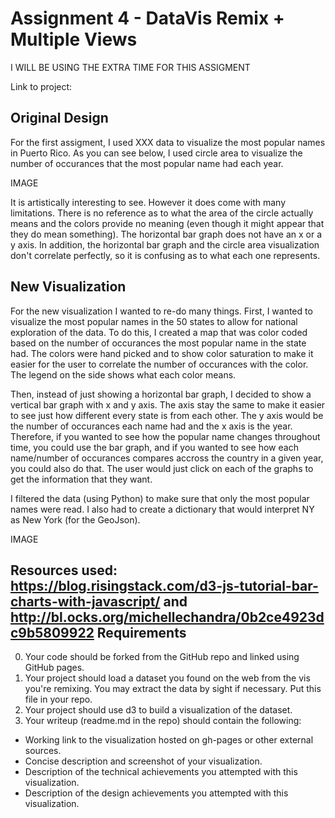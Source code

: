 Assignment 4 - DataVis Remix + Multiple Views
===
I WILL BE USING THE EXTRA TIME FOR THIS ASSIGMENT 

Link to project: 

## Original Design 
For the first assigment, I used XXX data to visualize the most popular names in Puerto Rico. As you can see below, I used circle area to visualize the number of occurances that the most popular name had each year. 

IMAGE

It is artistically interesting to see. However it does come with many limitations. There is no reference as to what the area of the circle actually means and the colors provide no meaning (even though it might appear that they do mean something). The horizontal bar graph does not have an x or a y axis. In addition, the horizontal bar graph and the circle area visualization don't correlate perfectly, so it is confusing as to what each one represents. 

## New Visualization

For the new visualization I wanted to re-do many things. First, I wanted to visualize the most popular names in the 50 states to allow for national exploration of the data. To do this, I created a map that was color coded based on the number of occurances the most popular name in the state had. The colors were hand picked and to show color saturation to make it easier for the user to correlate the number of occurances with the color. The legend on the side shows what each color means. 

Then, instead of just showing a horizontal bar graph, I decided to show a vertical bar graph with x and y axis. The axis stay the same to make it easier to see just how different every state is from each other. The y axis would be the number of occurances each name had and the x axis is the year. Therefore, if you wanted to see how the popular name changes throughout time, you could use the bar graph, and if you wanted to see how each name/number of occurances compares accross the country in a given year, you could also do that. The user would just click on each of the graphs to get the information that they want. 

I filtered the data (using Python) to make sure that only the most popular names were read. I also had to create a dictionary that would interpret NY as New York (for the GeoJson). 

IMAGE

Resources used: https://blog.risingstack.com/d3-js-tutorial-bar-charts-with-javascript/ and http://bl.ocks.org/michellechandra/0b2ce4923dc9b5809922
Requirements
---

0. Your code should be forked from the GitHub repo and linked using GitHub pages.
1. Your project should load a dataset you found on the web from the vis you're remixing. You may extract the data by sight if necessary. Put this file in your repo.
2. Your project should use d3 to build a visualization of the dataset. 
3. Your writeup (readme.md in the repo) should contain the following:

- Working link to the visualization hosted on gh-pages or other external sources.
- Concise description and screenshot of your visualization.
- Description of the technical achievements you attempted with this visualization.
- Description of the design achievements you attempted with this visualization.
